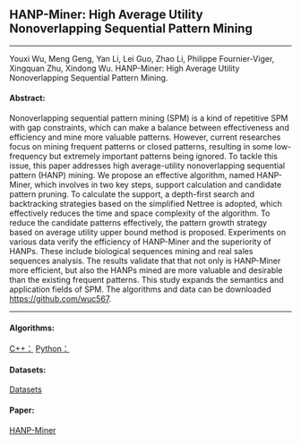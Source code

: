 ## HANP-Miner: High Average Utility Nonoverlapping Sequential Pattern Mining
***

Youxi Wu, Meng Geng, Yan Li, Lei Guo, Zhao Li, Philippe Fournier-Viger, Xingquan Zhu, Xindong Wu. HANP-Miner: High Average Utility Nonoverlapping Sequential Pattern Mining.

#### Abstract:

 Nonoverlapping sequential pattern mining (SPM) is a kind of repetitive SPM with gap constraints, which can make a balance between effectiveness and efficiency and mine more valuable patterns. However, current researches focus on mining frequent patterns or closed patterns, resulting in some low-frequency but extremely important patterns being ignored. To tackle this issue, this paper addresses high average-utility nonoverlapping sequential pattern (HANP) mining. We propose an effective algorithm, named HANP-Miner, which involves in two key steps, support calculation and candidate pattern pruning. To calculate the support, a depth-first search and backtracking strategies based on the simplified Nettree is adopted, which effectively reduces the time and space complexity of the algorithm. To reduce the candidate patterns effectively, the pattern growth strategy based on average utility upper bound method is proposed. Experiments on various data verify the efficiency of HANP-Miner and the superiority of HANPs. These include biological sequences mining and real sales sequences analysis. The results validate that that not only is HANP-Miner more efficient, but also the HANPs mined are more valuable and desirable than the existing frequent patterns. This study expands the semantics and application fields of SPM. The algorithms and data can be downloaded https://github.com/wuc567.
 
---

#### Algorithms:

[C++：](https://github.com/wuc567/Pattern-Mining/tree/master/HANP-Miner/C++)
[Python：](https://github.com/wuc567/Pattern-Mining/tree/master/HANP-Miner/Python)

#### Datasets:
[Datasets](https://github.com/wuc567/Pattern-Mining/tree/master/HANP-Miner/DataSet)  

#### Paper:
[HANP-Miner](https://github.com/wuc567/Pattern-Mining/tree/master/HANP-Miner/hanp-miner.pdf)
